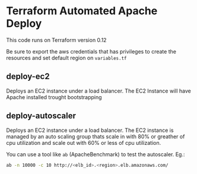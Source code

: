 # Terraform Automated Apache Deploy 

This code runs on Terraform version 0.12

Be sure to export the aws credentials that has privileges to create the resources and set default region on `variables.tf`


## deploy-ec2

Deploys an EC2 instance under a load balancer. The EC2 Instance will have Apache installed trought bootstrapping 


## deploy-autoscaler 

Deploys an EC2 instance under a load balancer. The EC2 instance is managed by an auto scaling group thats scale in with 80% or greather of cpu utilization and scale out with 60% or less of cpu utilization.

You can use a tool like `ab` (ApacheBenchmark) to test the autoscaler. 
Eg.: 
```bash
ab -n 10000 -c 10 http://<elb_id>.<region>.elb.amazonaws.com/
```